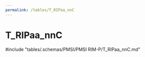 ```yaml
---
permalink: /tables/T_RIPaa_nnC
---
```

# T_RIPaa_nnC
<!-- SPDX-License-Identifier: MPL-2.0 -->

<!-- ATTENTION : Ne pas supprimer ou modifier la ligne ci-dessous -->
#include "tables/.schemas/PMSI/PMSI RIM-P/T_RIPaa_nnC.md"
<!-- ATTENTION : Ne pas supprimer ou modifier la ligne ci-dessus -->

